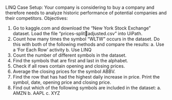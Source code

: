 LINQ Case 
Setup: 
Your company is considering to buy a company and therefore needs to analyze historic performance of 
potential companies and their competitors. 
Objectives: 
1. Go to kaggle.com and download the “New York Stock Exchange” dataset. Load the file “prices-splitadjusted.csv” into UiPath. 
2. Count how many times the symbol “WLTW” occurs in the dataset. Do this with both of the 
following methods and compare the results: 
a. Use a ‘For Each Row’ activity 
b. Use LINQ 
3. Count the number of different symbols in the dataset. 
4. Find the symbols that are first and last in the alphabet. 
5. Check if all rows contain opening and closing prices. 
6. Average the closing prices for the symbol ABBV. 
7. Find the row that has had the highest daily increase in price. Print the symbol, date, opening price 
and closing price. 
8. Find out which of the following symbols are included in the dataset: 
a. AMZN 
b. AAPL 
c. XYZ